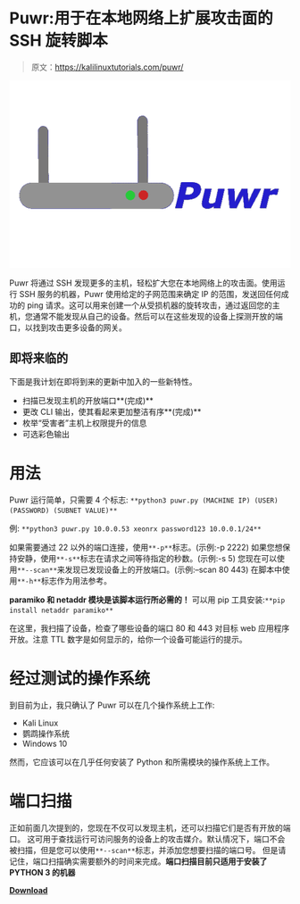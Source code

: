 # Puwr:用于在本地网络上扩展攻击面的 SSH 旋转脚本

> 原文：<https://kalilinuxtutorials.com/puwr/>

[![](img//def1650cb2e8ee0471de98b0a8a08747.png)](https://blogger.googleusercontent.com/img/b/R29vZ2xl/AVvXsEi9EZNGrF8-OFOhfTvzLm0YVplGg1QU9lcq6Bba_lmrnYBqPVmCB_cSS1rD9rYMwqH67UjoDnyzHqXY9tB4r1CX7r-Ad1kNF8xsAJD_qnHCqdCUOut7hKxWZWxZ7b_apZyxeiNnnPK2EAbKfo6k9r9i2qCbawygR44dKESw47EcwkPoo2N191CNeoJW/s570/icon%20(1).png)

Puwr 将通过 SSH 发现更多的主机，轻松扩大您在本地网络上的攻击面。使用运行 SSH 服务的机器，Puwr 使用给定的子网范围来确定 IP 的范围，发送回任何成功的 ping 请求。这可以用来创建一个从受损机器的旋转攻击，通过返回您的主机，您通常不能发现从自己的设备。然后可以在这些发现的设备上探测开放的端口，以找到攻击更多设备的网关。

## 即将来临的

下面是我计划在即将到来的更新中加入的一些新特性。

*   扫描已发现主机的开放端口**(完成)**
*   更改 CLI 输出，使其看起来更加整洁有序**(完成)**
*   枚举“受害者”主机上权限提升的信息
*   可选彩色输出

# 用法

Puwr 运行简单，只需要 4 个标志:
`**python3 puwr.py (MACHINE IP) (USER) (PASSWORD) (SUBNET VALUE)**`

例:
`**python3 puwr.py 10.0.0.53 xeonrx password123 10.0.0.1/24**`

如果需要通过 22 以外的端口连接，使用`**-p**`标志。(示例:-p 2222)
如果您想保持安静，使用`**-s**`标志在请求之间等待指定的秒数。(示例:-s 5)
您现在可以使用`**--scan**`来发现已发现设备上的开放端口。(示例:–scan 80 443)
在脚本中使用`**-h**`标志作为用法参考。

**paramiko 和 netaddr 模块是该脚本运行所必需的！**
可以用 pip 工具安装:`**pip install netaddr paramiko**`

在这里，我扫描了设备，检查了哪些设备的端口 80 和 443 对目标 web 应用程序开放。注意 TTL 数字是如何显示的，给你一个设备可能运行的提示。

# 经过测试的操作系统

到目前为止，我只确认了 Puwr 可以在几个操作系统上工作:

*   Kali Linux
*   鹦鹉操作系统
*   Windows 10

然而，它应该可以在几乎任何安装了 Python 和所需模块的操作系统上工作。

# 端口扫描

正如前面几次提到的，您现在不仅可以发现主机，还可以扫描它们是否有开放的端口。
这可用于查找运行可访问服务的设备上的攻击媒介。默认情况下，端口不会被扫描，但是您可以使用`**--scan**`标志，并添加您想要扫描的端口号。
但是请记住，端口扫描确实需要额外的时间来完成。**端口扫描目前只适用于安装了 PYTHON 3 的机器**

[**Download**](https://github.com/Xeonrx/Puwr)
